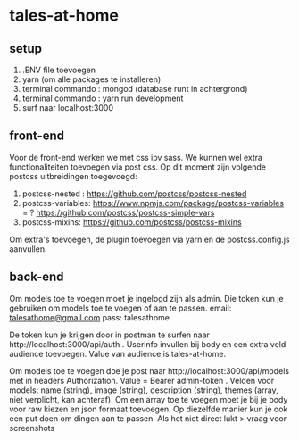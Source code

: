 # tales-at-home

## setup
1. .ENV file toevoegen
2. yarn (om alle packages te installeren)
3. terminal commando : mongod (database runt in achtergrond)
4. terminal commando : yarn run development
5. surf naar localhost:3000


## front-end
Voor de front-end werken we met css ipv sass. We kunnen wel extra functionaliteiten toevoegen via post css. Op dit moment zijn volgende postcss uitbreidingen toegevoegd:

1. postcss-nested : https://github.com/postcss/postcss-nested
2. postcss-variables: https://www.npmjs.com/package/postcss-variables = ? https://github.com/postcss/postcss-simple-vars
3. postcss-mixins: https://github.com/postcss/postcss-mixins

Om extra's toevoegen, de plugin toevoegen via yarn en de postcss.config.js aanvullen.

## back-end
Om models toe te voegen moet je ingelogd zijn als admin. Die token kun je gebruiken om models toe te voegen of aan te passen.
email: talesathome@gmail.com
pass: talesathome

De token kun je krijgen door in postman te surfen naar http://localhost:3000/api/auth . Userinfo invullen bij body en een extra veld audience toevoegen. Value van audience is tales-at-home.

Om models toe te voegen doe je post naar  http://localhost:3000/api/models met in headers Authorization. Value = Bearer admin-token .
Velden voor models: name (string), image (string), description (string), themes (array, niet verplicht, kan achteraf). Om een array toe te voegen moet je bij je body voor raw kiezen en json formaat toevoegen.
Op diezelfde manier kun je ook een put doen om dingen aan te passen.
Als het niet direct lukt > vraag voor screenshots
